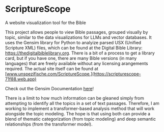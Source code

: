 # ScriptureScope
A website visualization tool for the Bible

This project allows people to view Bible passages, grouped visually by topic, similar to the data visualizations for LLMs and vector databases. It uses the Gensim library for Python to analyize parsed USX (Unified Scripture XML) files, which can be found at the Digital Bible Library: https://thedigitalbiblelibrary.org. There is a bit of a process to get a library card, but if you have one, there are many Bible versions (in many languages) that are freely available without any licensing arangements required. The actual site itself can be found at [www.unspezifische.com/ScriptureScope.](https://scripturescope-71f88.web.app)

Check out the Gensim Documentation [here]([https://radimrehurek.com/gensim/](https://radimrehurek.com/gensim/auto_examples/index.html##documentation))!

There is a limit to how much information can be gleaned simply from attempting to identify all the topics in a set of text passages. Therefore, I am working to implement a transformer-based analysis method that will work alongside the topic modeling. The hope is that using both can provide a blend of thematic categorization (from topic modeling) and deep semantic relationships (from the transformer model).

